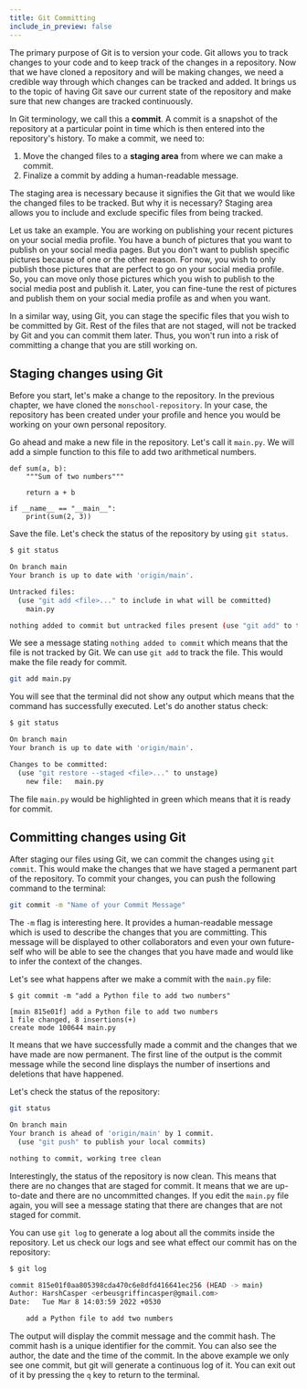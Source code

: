 ```yaml
---
title: Git Committing
include_in_preview: false
---
```


The primary purpose of Git is to version your code. Git allows you to track changes to your code and to keep track of the changes in a repository. Now that we have cloned a repository and will be making changes, we need a credible way through which changes can be tracked and added. It brings us to the topic of having Git save our current state of the repository and make sure that new changes are tracked continuously.

In Git terminology, we call this a **commit**. A commit is a snapshot of the repository at a particular point in time which is then entered into the repository's history. To make a commit, we need to:

1. Move the changed files to a **staging area** from where we can make a commit.
2. Finalize a commit by adding a human-readable message.

The staging area is necessary because it signifies the Git that we would like the changed files to be tracked. But why it is necessary? Staging area allows you to include and exclude specific files from being tracked. 

Let us take an example. You are working on publishing your recent pictures on your social media profile. You have a bunch of pictures that you want to publish on your social media pages. But you don't want to publish specific pictures because of one or the other reason. For now, you wish to only publish those pictures that are perfect to go on your social media profile. So, you can move only those pictures which you wish to publish to the social media post and publish it. Later, you can fine-tune the rest of pictures and publish them on your social media profile as and when you want.

In a similar way, using Git, you can stage the specific files that you wish to be committed by Git. Rest of the files that are not staged, will not be tracked by Git and you can commit them later. Thus, you won't run into a risk of committing a change that you are still working on.

## Staging changes using Git

Before you start, let's make a change to the repository. In the previous chapter, we have cloned the `monschool-repository`. In your case, the repository has been created under your profile and hence you would be working on your own personal repository.

Go ahead and make a new file in the repository. Let's call it `main.py`. We will add a simple function to this file to add two arithmetical numbers.

```
def sum(a, b):
    """Sum of two numbers"""

    return a + b

if __name__ == "__main__":
    print(sum(2, 3))
```

Save the file. Let's check the status of the repository by using `git status`.

```sh
$ git status

On branch main
Your branch is up to date with 'origin/main'.

Untracked files:
  (use "git add <file>..." to include in what will be committed)
	main.py

nothing added to commit but untracked files present (use "git add" to track)
```

We see a message stating `nothing added to commit` which means that the file is not tracked by Git. We can use `git add` to track the file. This would make the file ready for commit.

```sh
git add main.py
```

You will see that the terminal did not show any output which means that the command has successfully executed. Let's do another status check:

```sh
$ git status

On branch main
Your branch is up to date with 'origin/main'.

Changes to be committed:
  (use "git restore --staged <file>..." to unstage)
	new file:   main.py
```

The file `main.py` would be highlighted in green which means that it is ready for commit.

## Committing changes using Git

After staging our files using Git, we can commit the changes using `git commit`. This would make the changes that we have staged a permanent part of the repository. To commit your changes, you can push the following command to the terminal:

```sh
git commit -m "Name of your Commit Message"
```

The `-m` flag is interesting here. It provides a human-readable message which is used to describe the changes that you are committing. This message will be displayed to other collaborators and even your own future-self who will be able to see the changes that you have made and would like to infer the context of the changes.

Let's see what happens after we make a commit with the `main.py` file:

```
$ git commit -m "add a Python file to add two numbers"

[main 815e01f] add a Python file to add two numbers
1 file changed, 8 insertions(+)
create mode 100644 main.py
```

It means that we have successfully made a commit and the changes that we have made are now permanent. The first line of the output is the commit message while the second line displays the number of insertions and deletions that have happened.

Let's check the status of the repository:

```sh
git status

On branch main
Your branch is ahead of 'origin/main' by 1 commit.
  (use "git push" to publish your local commits)

nothing to commit, working tree clean
```

Interestingly, the status of the repository is now clean. This means that there are no changes that are staged for commit. It means that we are up-to-date and there are no uncommitted changes. If you edit the `main.py` file again, you will see a message stating that there are changes that are not staged for commit.

You can use `git log` to generate a log about all the commits inside the repository. Let us check our logs and see what effect our commit has on the repository:

```sh
$ git log

commit 815e01f0aa805398cda470c6e8dfd416641ec256 (HEAD -> main)
Author: HarshCasper <erbeusgriffincasper@gmail.com>
Date:   Tue Mar 8 14:03:59 2022 +0530

    add a Python file to add two numbers
```

The output will display the commit message and the commit hash. The commit hash is a unique identifier for the commit. You can also see the author, the date and the time of the commit. In the above example we only see one commit, but git will generate a continuous log of it. You can exit out of it by pressing the `q` key to return to the terminal.
